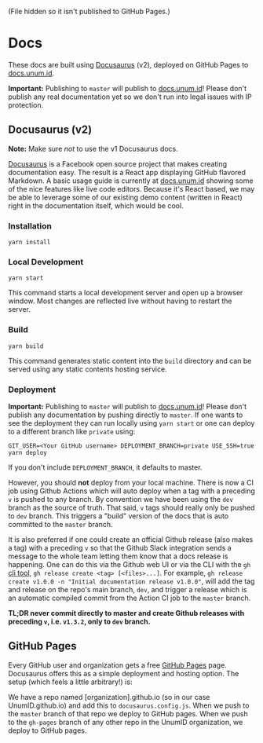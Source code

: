 (File hidden so it isn't published to GitHub Pages.)

# Docs

These docs are built using [Docusaurus](https://v2.docusaurus.io/docs/) (v2), deployed on GitHub Pages to [docs.unum.id](https://docs.unum.id/).

**Important:** Publishing to `master` will publish to [docs.unum.id](https://docs.unum.id/)! Please don't publish any real documentation yet so we don't run into legal issues with IP protection.

## Docusaurus (v2)

**Note:** Make sure _not_ to use the v1 Docusaurus docs.

[Docusaurus](https://v2.docusaurus.io/docs/) is a Facebook open source project that makes creating documentation easy. The result is a React app displaying GitHub flavored Markdown. A basic usage guide is currently at [docs.unum.id](https://docs.unum.id/) showing some of the nice features like live code editors. Because it's React based, we may be able to leverage some of our existing demo content (written in React) right in the documentation itself, which would be cool.

### Installation

```console
yarn install
```

### Local Development

```console
yarn start
```

This command starts a local development server and open up a browser window. Most changes are reflected live without having to restart the server.

### Build

```console
yarn build
```

This command generates static content into the `build` directory and can be served using any static contents hosting service.

### Deployment

**Important:** Publishing to `master` will publish to [docs.unum.id](https://docs.unum.id/)! Please don't publish any documentation by pushing directly to `master`. If one wants to see the deployment they can run locally using `yarn start` or one can deploy to a different branch like `private` using:

```console
GIT_USER=<Your GitHub username> DEPLOYMENT_BRANCH=private USE_SSH=true yarn deploy
```
If you don't include `DEPLOYMENT_BRANCH`, it defaults to master. 

However, you should **not** deploy from your local machine. There is now a CI job using Github Actions which will auto deploy when a tag with a preceding `v` is pushed to any branch. By convention we have been using the `dev` branch as the source of truth. That said, `v` tags should really only be pushed to `dev` branch. This triggers a "build" version of the docs that is auto committed to the `master` branch.

It is also preferred if one could create an official Github release (also makes a tag) with a preceding `v` so that the Github Slack integration sends a message to the whole team letting them know that a docs release is happening. One can do this via the Github web UI or via the CLI with the `gh` [cli tool](https://cli.github.com/manual/gh_release_create), `gh release create <tag> [<files>...]`. For example, `gh release create v1.0.0 -n "Initial documentation release v1.0.0"`, will add the tag and release on the repo's main branch, `dev`, and trigger a release which is an automatic compiled commit from the Action CI job to the `master` branch.

**TL;DR never commit directly to master and create Github releases with preceding `v`, i.e. `v1.3.2`, only to `dev` branch.**

## GitHub Pages

Every GitHub user and organization gets a free [GitHub Pages](https://pages.github.com/) page. Docusaurus offers this as a simple deployment and hosting option. The setup (which feels a little arbitrary!) is:

We have a repo named [organization].github.io (so in our case UnumID.github.io) and add this to `docusaurus.config.js`.
When we push to the `master` branch of that repo we deploy to GitHub pages.
When we push to the `gh-pages` branch of any other repo in the UnumID organization, we deploy to GitHub pages.
